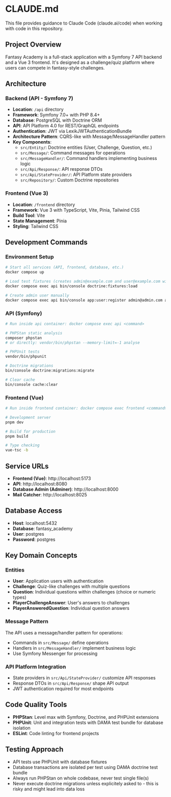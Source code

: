 # CLAUDE.md

This file provides guidance to Claude Code (claude.ai/code) when working with code in this repository.

## Project Overview

Fantasy Academy is a full-stack application with a Symfony 7 API backend and a Vue 3 frontend. It's designed as a challenge/quiz platform where users can compete in fantasy-style challenges.

## Architecture

### Backend (API - Symfony 7)
- **Location**: `/api` directory
- **Framework**: Symfony 7.0+ with PHP 8.4+
- **Database**: PostgreSQL with Doctrine ORM
- **API**: API Platform 4.0 for REST/GraphQL endpoints
- **Authentication**: JWT via LexikJWTAuthenticationBundle
- **Architecture Pattern**: CQRS-like with Message/MessageHandler pattern
- **Key Components**:
  - `src/Entity/`: Doctrine entities (User, Challenge, Question, etc.)
  - `src/Message/`: Command messages for operations
  - `src/MessageHandler/`: Command handlers implementing business logic
  - `src/Api/Response/`: API response DTOs
  - `src/Api/StateProvider/`: API Platform state providers
  - `src/Repository/`: Custom Doctrine repositories 

### Frontend (Vue 3)
- **Location**: `/frontend` directory
- **Framework**: Vue 3 with TypeScript, Vite, Pinia, Tailwind CSS
- **Build Tool**: Vite
- **State Management**: Pinia
- **Styling**: Tailwind CSS

## Development Commands

### Environment Setup
```bash
# Start all services (API, frontend, database, etc.)
docker compose up

# Load test fixtures (creates admin@example.com and user@example.com with password 'pass')
docker compose exec api bin/console doctrine:fixtures:load

# Create admin user manually
docker compose exec api bin/console app:user:register admin@admin.com admin
```

### API (Symfony)

```bash
# Run inside api container: docker compose exec api <command>

# PHPStan static analysis
composer phpstan
# or directly: vendor/bin/phpstan --memory-limit=-1 analyse

# PHPUnit tests
vendor/bin/phpunit

# Doctrine migrations
bin/console doctrine:migrations:migrate

# Clear cache
bin/console cache:clear
```

### Frontend (Vue)
```bash
# Run inside frontend container: docker compose exec frontend <command>

# Development server
pnpm dev

# Build for production
pnpm build

# Type checking
vue-tsc -b
```

## Service URLs
- **Frontend (Vue)**: http://localhost:5173
- **API**: http://localhost:8080
- **Database Admin (Adminer)**: http://localhost:8000
- **Mail Catcher**: http://localhost:8025

## Database Access
- **Host**: localhost:5432
- **Database**: fantasy_academy
- **User**: postgres
- **Password**: postgres

## Key Domain Concepts

### Entities
- **User**: Application users with authentication
- **Challenge**: Quiz-like challenges with multiple questions
- **Question**: Individual questions within challenges (choice or numeric types)
- **PlayerChallengeAnswer**: User's answers to challenges
- **PlayerAnsweredQuestion**: Individual question answers

### Message Pattern
The API uses a message/handler pattern for operations:
- Commands in `src/Message/` define operations
- Handlers in `src/MessageHandler/` implement business logic
- Use Symfony Messenger for processing

### API Platform Integration
- State providers in `src/Api/StateProvider/` customize API responses
- Response DTOs in `src/Api/Response/` shape API output
- JWT authentication required for most endpoints

## Code Quality Tools
- **PHPStan**: Level max with Symfony, Doctrine, and PHPUnit extensions
- **PHPUnit**: Unit and integration tests with DAMA test bundle for database isolation
- **ESLint**: Code linting for frontend projects

## Testing Approach
- API tests use PHPUnit with database fixtures
- Database transactions are isolated per test using DAMA doctrine test bundle
- Always run PHPStan on whole codebase, never test single file(s)
- Never execute doctrine migrations unless explicitely asked to - this is risky and might lead into data loss
